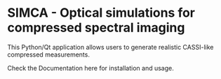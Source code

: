 # SIMCA - Optical simulations for compressed spectral imaging

This Python/Qt application allows users to generate realistic CASSI-like compressed measurements.

Check the Documentation here for installation and usage.
